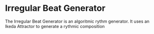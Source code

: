 # Irregular Beat Generator

The Irregular Beat Generator is an algoritmic rythm generator.
It uses an Ikeda Attractor to generate a rythmic composition